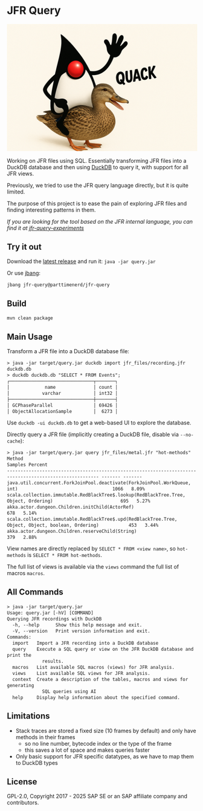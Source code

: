 JFR Query
=========

![Duke, the Java mascot riding a duck](img/duck_duke.png)

Working on JFR files using SQL. Essentially transforming JFR files into a DuckDB database
and then using [DuckDB](https://duckdb.org/) to query it, with support for all JFR views.

Previously, we tried to use the JFR query language directly, but it is quite limited.

The purpose of this project is to ease the pain of exploring JFR files and finding interesting
patterns in them.

_If you are looking for the tool based on the JFR internal language, you can find it at
[jfr-query-experiments](https://github.com/parttimenerd/jfr-query-experiments)_

Try it out
----------

Download the [latest release](  https://github.com/parttimenerd/jfr-query/releases/download/snapshot/query.jar) and run it: `java -jar query.jar`

Or use [jbang](https://www.jbang.dev/):

```shell
jbang jfr-query@parttimenerd/jfr-query
```

Build
-----

```shell
mvn clean package
```

Main Usage
----------

Transform a JFR file into a DuckDB database file:

```shell
> java -jar target/query.jar duckdb import jfr_files/recording.jfr duckdb.db
> duckdb duckdb.db "SELECT * FROM Events";
┌───────────────────────────────┬───────┐
│             name              │ count │
│            varchar            │ int32 │
├───────────────────────────────┼───────┤
│ GCPhaseParallel               │ 69426 │
│ ObjectAllocationSample        │  6273 │
```

Use `duckdb -ui duckdb.db` to get a web-based UI to explore the database.

Directly query a JFR file (implicitly creating a DuckDB file, disable via `--no-cache`):

```
> java -jar target/query.jar query jfr_files/metal.jfr "hot-methods" 
Method                                                                                                   Samples Percent
-------------------------------------------------------------------------------------------------------- ------- -------
java.util.concurrent.ForkJoinPool.deactivate(ForkJoinPool.WorkQueue, int)                                   1066   8.09%
scala.collection.immutable.RedBlackTree$.lookup(RedBlackTree.Tree, Object, Ordering)                         695   5.27%
akka.actor.dungeon.Children.initChild(ActorRef)                                                              678   5.14%
scala.collection.immutable.RedBlackTree$.upd(RedBlackTree.Tree, Object, Object, boolean, Ordering)           453   3.44%
akka.actor.dungeon.Children.reserveChild(String)                                                             379   2.88%
```

View names are directly replaced by `SELECT * FROM <view name>`, so `hot-methods` is
`SELECT * FROM hot-methods`.

The full list of views is available via the `views` command the full list of macros `macros`.

All Commands
------------
```shell
> java -jar target/query.jar 
Usage: query.jar [-hV] [COMMAND]
Querying JFR recordings with DuckDB
  -h, --help      Show this help message and exit.
  -V, --version   Print version information and exit.
Commands:
  import   Import a JFR recording into a DuckDB database
  query    Execute a SQL query or view on the JFR DuckDB database and print the
             results.
  macros   List available SQL macros (views) for JFR analysis.
  views    List available SQL views for JFR analysis.
  context  Create a description of the tables, macros and views for generating
             SQL queries using AI
  help     Display help information about the specified command.
```

Limitations
-----------

- Stack traces are stored a fixed size (10 frames by default) and only have methods in their frames
   - so no line number, bytecode index or the type of the frame
   - this saves a lot of space and makes queries faster
- Only basic support for JFR specific datatypes, as we have to map them to DuckDB types


License
-------
GPL-2.0, Copyright 2017 - 2025 SAP SE or an SAP affiliate company and contributors.